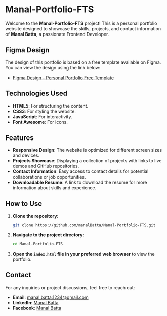 # Manal-Portfolio-FTS

Welcome to the **Manal-Portfolio-FTS** project! This is a personal portfolio website designed to showcase the skills, projects, and contact information of **Manal Batta**, a passionate Frontend Developer.

## Figma Design

The design of this portfolio is based on a free template available on Figma. You can view the design using the link below:

- [Figma Design - Personal Portfolio Free Template](<https://www.figma.com/design/gzHDJrmzrLxT8N3YvWgQ0H/Picto---Personal-Portfolio-Free-Template-(Community)-(Community)?node-id=2-5&m=dev&t=VxDLgKZwAhbzZl7c-1>)

## Technologies Used

- **HTML5**: For structuring the content.
- **CSS3**: For styling the website.
- **JavaScript**: For interactivity.
- **Font Awesome**: For icons.

## Features

- **Responsive Design**: The website is optimized for different screen sizes and devices.
- **Projects Showcase**: Displaying a collection of projects with links to live demos and GitHub repositories.
- **Contact Information**: Easy access to contact details for potential collaborations or job opportunities.
- **Downloadable Resume**: A link to download the resume for more information about skills and experience.

## How to Use

1. **Clone the repository:**

   ```bash
   git clone https://github.com/manalBatta/Manal-Portfolio-FTS.git
   ```

2. **Navigate to the project directory:**

   ```bash
   cd Manal-Portfolio-FTS
   ```

3. **Open the `index.html` file in your preferred web browser** to view the portfolio.

## Contact

For any inquiries or project discussions, feel free to reach out:

- **Email**: [manal.batta.1234@gmail.com](mailto:manal.batta.1234@gmail.com)
- **LinkedIn**: [Manal Batta](https://www.linkedin.com/in/manal-batta/)
- **Facebook**: [Manal Batta](https://www.facebook.com/manal.batta.90/)
